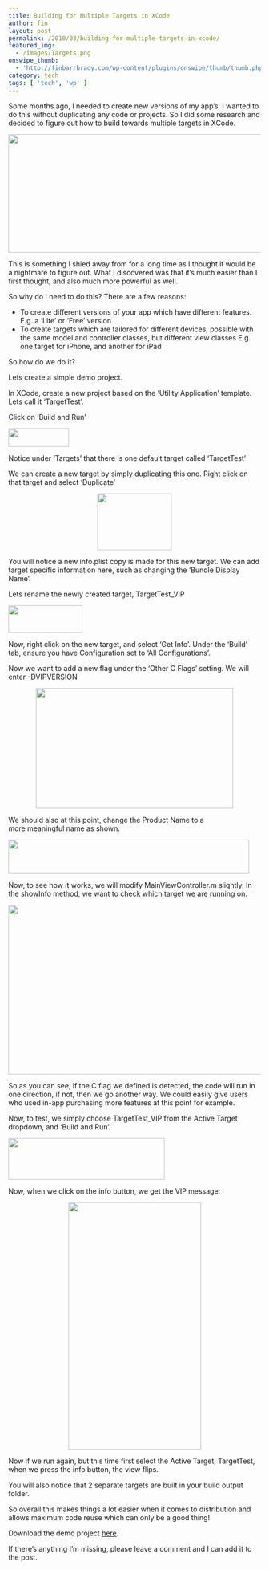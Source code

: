 ```yaml
---
title: Building for Multiple Targets in XCode
author: fin
layout: post
permalink: /2010/03/building-for-multiple-targets-in-xcode/
featured_img:
  - /images/Targets.png
onswipe_thumb:
  - 'http://finbarrbrady.com/wp-content/plugins/onswipe/thumb/thumb.php?src=http://finbarrbrady.com/wp-content/uploads/2010/03/Screen-shot-2010-03-18-at-23.38.12.png&amp;w=600&amp;h=800&amp;zc=1&amp;q=75&amp;f=0'
category: tech
tags: [ 'tech', 'wp' ]
---
```

Some months ago, I needed to create new versions of my app&#8217;s. I wanted to do this without duplicating any code or projects. <!--more-->So I did some research and decided to figure out how to build towards multiple targets in XCode.

<img class="aligncenter" title="Targets" src="/images/Targets.png" alt="" width="625" height="236" />

This is something I shied away from for a long time as I thought it would be a nightmare to figure out. What I discovered was that it&#8217;s much easier than I first thought, and also much more powerful as well.

So why do I need to do this? There are a few reasons:

  * To create different versions of your app which have different features. E.g. a &#8216;Lite&#8217; or &#8216;Free&#8217; version
  * To create targets which are tailored for different devices, possible with the same model and controller classes, but different view classes E.g. one target for iPhone, and another for iPad

So how do we do it?

Lets create a simple demo project.

In XCode, create a new project based on the &#8216;Utility Application&#8217; template. Lets call it &#8216;TargetTest&#8217;.

Click on &#8216;Build and Run&#8217;

<img class="aligncenter size-full wp-image-61" title="Target1" src="http://finbarrbrady.com/wp-content/uploads/2010/03/Screen-shot-2010-03-18-at-23.12.24.png" alt="" width="121" height="37" />

Notice under &#8216;Targets&#8217; that there is one default target called &#8216;TargetTest&#8217;

We can create a new target by simply duplicating this one. Right click on that target and select &#8216;Duplicate&#8217;

<p style="text-align: center;">
  <img class="size-full wp-image-63 aligncenter" title="Duplicate Targets" src="http://finbarrbrady.com/wp-content/uploads/2010/03/Screen-shot-2010-03-18-at-23.15.15.png" alt="" width="148" height="113" />
</p>

<p style="text-align: left;">
  You will notice a new info.plist copy is made for this new target. We can add target specific information here, such as changing the &#8216;Bundle Display Name&#8217;.
</p>

<p style="text-align: left;">
  Lets rename the newly created target, TargetTest_VIP
</p>

<p style="text-align: left;">
  <img class="aligncenter size-full wp-image-65" title="Rename Target" src="http://finbarrbrady.com/wp-content/uploads/2010/03/Screen-shot-2010-03-18-at-23.24.17.png" alt="" width="148" height="55" />
</p>

<p style="text-align: left;">
  Now, right click on the new target, and select &#8216;Get Info&#8217;. Under the &#8216;Build&#8217; tab, ensure you have Configuration set to &#8216;All Configurations&#8217;.
</p>

<p style="text-align: left;">
  Now we want to add a new flag under the &#8216;Other C Flags&#8217; setting. We will enter -DVIPVERSION
</p>

<p style="text-align: center;">
  <img class="size-full wp-image-66 aligncenter" title="Other C Flags" src="http://finbarrbrady.com/wp-content/uploads/2010/03/Screen-shot-2010-03-18-at-23.27.27.png" alt="" width="394" height="240" />
</p>

<p style="text-align: left;">
  We should also at this point, change the Product Name to a more meaningful name as shown.
</p>

<p style="text-align: left;">
  <img class="aligncenter size-full wp-image-67" title="Target Name" src="http://finbarrbrady.com/wp-content/uploads/2010/03/Screen-shot-2010-03-18-at-23.29.31.png" alt="" width="481" height="68" />
</p>

<p style="text-align: left;">
  Now, to see how it works, we will modify MainViewController.m slightly. In the showInfo method, we want to check which target we are running on.
</p>

<p style="text-align: left;">
  <img class="aligncenter size-full wp-image-68" title="Target ifdef" src="http://finbarrbrady.com/wp-content/uploads/2010/03/Screen-shot-2010-03-18-at-23.31.44.png" alt="" width="633" height="338" />
</p>

<p style="text-align: left;">
  So as you can see, if the C flag we defined is detected, the code will run in one direction, if not, then we go another way. We could easily give users who used in-app purchasing more features at this point for example.
</p>

<p style="text-align: left;">
  Now, to test, we simply choose TargetTest_VIP from the Active Target dropdown, and &#8216;Build and Run&#8217;.
</p>

<p style="text-align: left;">
  <img class="aligncenter size-full wp-image-69" title="Active Target" src="http://finbarrbrady.com/wp-content/uploads/2010/03/Screen-shot-2010-03-18-at-23.35.58.png" alt="" width="312" height="83" />
</p>

<p style="text-align: left;">
  Now, when we click on the info button, we get the VIP message:
</p>

<p style="text-align: center;">
  <img class="aligncenter size-full wp-image-70" title="VIP" src="http://finbarrbrady.com/wp-content/uploads/2010/03/Screen-shot-2010-03-18-at-23.38.12.png" alt="" width="265" height="493" />
</p>

<p style="text-align: left;">
  <p style="text-align: left;">
    Now if we run again, but this time first select the Active Target, TargetTest, when we press the info button, the view flips.
  </p>

  <p style="text-align: left;">
    You will also notice that 2 separate targets are built in your build output folder.
  </p>

  <p style="text-align: left;">
    So overall this makes things a lot easier when it comes to distribution and allows maximum code reuse which can only be a good thing!
  </p>

  <p style="text-align: left;">
    Download the demo project <a href="http://finbarrbrady.com/files/demos/TargetTestDemo.zip">here</a>.
  </p>

  <p style="text-align: left;">
    If there&#8217;s anything I&#8217;m missing, please leave a comment and I can add it to the post.
  </p>

  <p style="text-align: left;">
